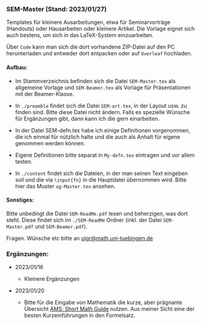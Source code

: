 
### SEM-Master (Stand: 2023/01/27)

Templates für kleinere Ausarbeitungen, etwa für Seminarvorträge (Handouts) oder Hausarbeiten oder kleinere Artikel. Die Vorlage eignet sich auch bestens, um sich in das LaTeX-System einzuarbeiten.

Über `Code` kann man sich die dort vorhandene ZIP-Datei auf den PC herunterladen und entweder dort entpacken oder auf `Overleaf` hochladen.

#### Aufbau:

* Im Stammverzeichnis befinden sich die Datei `SEM-Master.tex` als allgemeine Vorlage und `SEM-Beamer.tex` als Vorlage für Präsentationen mit der Beamer-Klasse.

* In `./preamble` findet sich die Datei `SEM-art.tex`, in der Layout usw. zu finden sind. Bitte diese Datei nicht ändern. Falls es spezielle Wünsche für Ergänzungen gibt, dann kann ich die gern einarbeiten.

* In der Datei SEM-defn.tex habe ich einige Definitionen vorgenommen, die ich einmal für nützlich halte und die auch als Anhalt für eigene genommen werden können.

* Eigene Definitionen bitte separat in `My-defn.tex` eintragen und vor allem testen.

* In `./content` findet sich die Dateien, in der man seinen Text eingeben soll und die via `\input{fn}` in die Hauptdatei übernommen wird. Bitte hier das Muster `ug-Master.tex` ansehen.

#### Sonstiges: 	 
	 
Bitte unbedingt die Datei `SEM-ReadMe.pdf` lesen und beherzigen, was dort steht. 
Diese findet sich im `./SEM-ReadMe` Ordner (inkl. der Datei `SEM-Master.pdf` und `SEM-Beamer.pdf`).

Fragen. Wünsche etc bitte an ulgr@math.uni-tuebingen.de

### Ergänzungen:

* 2023/01/16
	- Kleinere Ergänzungen

* 2023/01/20 
	- Bitte für die Eingabe von Mathematik die kurze, aber prägnante Übersicht [AMS: Short Math Guide](https://ctan.org/pkg/short-math-guide) nutzen. Aus meiner Sicht eine der besten Kurzeinführungen in den Formelsatz. 



